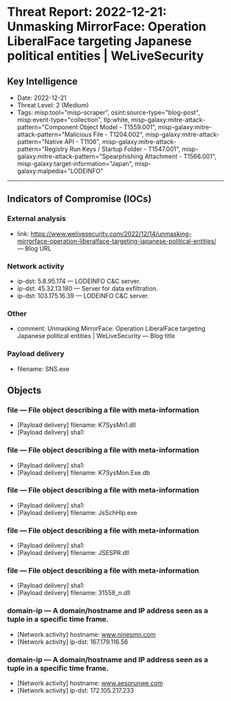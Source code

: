 # Threat Report: 2022-12-21: Unmasking MirrorFace: Operation LiberalFace targeting Japanese political entities | WeLiveSecurity


## Key Intelligence
* Date: 2022-12-21
* Threat Level: 2 (Medium)
* Tags: misp:tool="misp-scraper", osint:source-type="blog-post", misp:event-type="collection", tlp:white, misp-galaxy:mitre-attack-pattern="Component Object Model - T1559.001", misp-galaxy:mitre-attack-pattern="Malicious File - T1204.002", misp-galaxy:mitre-attack-pattern="Native API - T1106", misp-galaxy:mitre-attack-pattern="Registry Run Keys / Startup Folder - T1547.001", misp-galaxy:mitre-attack-pattern="Spearphishing Attachment - T1566.001", misp-galaxy:target-information="Japan", misp-galaxy:malpedia="LODEINFO"

---

## Indicators of Compromise (IOCs)
### External analysis
* link: https://www.welivesecurity.com/2022/12/14/unmasking-mirrorface-operation-liberalface-targeting-japanese-political-entities/ — Blog URL

### Network activity
* ip-dst: 5.8.95.174 — LODEINFO C&C server.
* ip-dst: 45.32.13.180 — Server for data exfiltration.
* ip-dst: 103.175.16.39 — LODEINFO C&C server.

### Other
* comment: Unmasking MirrorFace: Operation LiberalFace targeting Japanese political entities | WeLiveSecurity — Blog title

### Payload delivery
* filename: SNS.exe

## Objects
### file — File object describing a file with meta-information
* [Payload delivery] filename: K7SysMn1.dll
* [Payload delivery] sha1: <sha1>

### file — File object describing a file with meta-information
* [Payload delivery] sha1: <sha1>
* [Payload delivery] filename: K7SysMon.Exe.db

### file — File object describing a file with meta-information
* [Payload delivery] sha1: <sha1>
* [Payload delivery] filename: JsSchHlp.exe

### file — File object describing a file with meta-information
* [Payload delivery] sha1: <sha1>
* [Payload delivery] filename: JSESPR.dll

### file — File object describing a file with meta-information
* [Payload delivery] sha1: <sha1>
* [Payload delivery] filename: 31558_n.dll

### domain-ip — A domain/hostname and IP address seen as a tuple in a specific time frame.
* [Network activity] hostname: www.ninesmn.com
* [Network activity] ip-dst: 167.179.116.56

### domain-ip — A domain/hostname and IP address seen as a tuple in a specific time frame.
* [Network activity] hostname: www.aesorunwe.com
* [Network activity] ip-dst: 172.105.217.233
